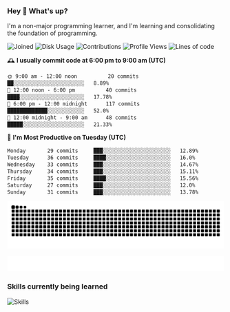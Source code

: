 ### Hey :wave: What's up?

I'm a non-major programming learner, and I'm learning and consolidating the foundation of programming.

<!--START_SECTION:waka-->
![Joined](http://img.shields.io/badge/Joined-8%20years%20ago-6D67E4?style=flat&labelColor=453C67)
![Disk Usage](http://img.shields.io/badge/Github%27s%20Storage-603.4%20MB-FD841F?style=flat&labelColor=E14D2A)
![Contributions](http://img.shields.io/badge/Contributions%20in%202024-207-7DCE13?style=flat&labelColor=2B7A0B)
![Profile Views](http://img.shields.io/badge/Profile%20Views-0-3AB4F2?style=flat&labelColor=0078AA)
![Lines of code](https://img.shields.io/badge/Lines%20of%20code-2%20Million%20Lines%20of%20code-FF8B8B?style=flat&labelColor=EB4747)

🕰️ **I usually commit code at 6:00 pm to 9:00 am (UTC)** 

```text
🌞 9:00 am - 12:00 noon          20 commits     ██░░░░░░░░░░░░░░░░░░░░░░░   8.89% 
🌆 12:00 noon - 6:00 pm          40 commits     ████░░░░░░░░░░░░░░░░░░░░░   17.78% 
🌃 6:00 pm - 12:00 midnight      117 commits    █████████████░░░░░░░░░░░░   52.0% 
🌙 12:00 midnight - 9:00 am      48 commits     █████░░░░░░░░░░░░░░░░░░░░   21.33%
```
📅 **I'm Most Productive on Tuesday (UTC)** 

```text
Monday       29 commits     ███░░░░░░░░░░░░░░░░░░░░░░   12.89% 
Tuesday      36 commits     ████░░░░░░░░░░░░░░░░░░░░░   16.0% 
Wednesday    33 commits     ███░░░░░░░░░░░░░░░░░░░░░░   14.67% 
Thursday     34 commits     ███░░░░░░░░░░░░░░░░░░░░░░   15.11% 
Friday       35 commits     ████░░░░░░░░░░░░░░░░░░░░░   15.56% 
Saturday     27 commits     ███░░░░░░░░░░░░░░░░░░░░░░   12.0% 
Sunday       31 commits     ███░░░░░░░░░░░░░░░░░░░░░░   13.78%
```

<!--END_SECTION:waka-->

![Snake animation](https://raw.githubusercontent.com/dirname/dirname/output/snake.svg)

![metrics](github-metrics.svg)

### Skills currently being learned

![Skills](https://skillicons.dev/icons?i=linux,rust,go,solidity,typescript,bash,git,postgres,mysql,redis,mongo,docker,kubernetes,grafana,prometheus)
